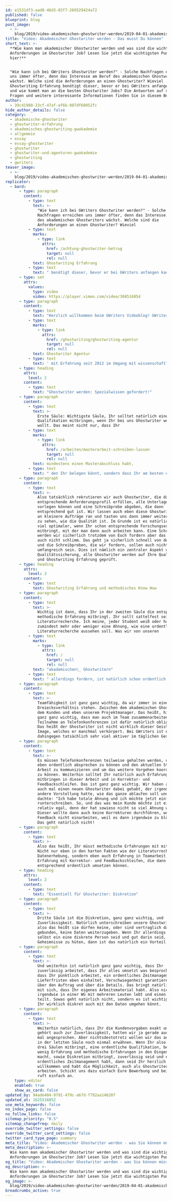 ```yaml
---
id: e1531df3-aad8-46d3-83f7-269529424a72
published: false
blueprint: blog
post_image:
  - >-
    blog/2019/video-akademischen-ghostwriter-werden/2019-04-01-akademischer_ghostwriter_werden-ungeschnitten_ClassicThumbnail.png
title: "Video: Akademischer Ghostwriter werden - Das musst Du können"
short_text: >-
  **Wie kann man akademischer Ghostwriter werden und was sind die wichtigsten
  Anforderungen im Ghostwriter Job? Lesen Sie jetzt die wichtigsten Punkte
  hier!**


  "Wie kann ich bei GWriters Ghostwriter werden?" - Solche Nachfragen erreichen
  uns immer öfter, denn das Interesse am Beruf des akademischen Ghostwriters
  wächst. Welche sind die Anforderungen an einen Ghostwriter? Wieviel
  Ghostwriting Erfahrung benötigt dieser, bevor er bei GWriters anfangen kann
  und wie kommt man an die besten Ghostwriter Jobs? Die Antworten auf diese
  Fragen und weitere interessante Informationen finden Sie in diesem Beitrag...
author:
  - 39c41980-23cf-47af-af6b-087df68052fc
hide_author_details: false
category:
  - akademische-ghostwriter
  - ghostwriter-erfahrung
  - akademisches-ghostwriting-gwakademie
  - allgemein
  - essay
  - essay-ghostwriter
  - ghostwriter
  - ghostwriter-und-agenturen-gwakademie
  - ghostwriting
  - gwriters
teaser_image:
  - >-
    blog/2019/video-akademischen-ghostwriter-werden/2019-04-01-akademischer_ghostwriter_werden-ungeschnitten_ClassicThumbnail.png
replicator:
  - bard:
      - type: paragraph
        content:
          - type: text
            text: >-
              "Wie kann ich bei GWriters Ghostwriter werden?" - Solche
              Nachfragen erreichen uns immer öfter, denn das Interesse am Beruf
              des akademischen Ghostwriters wächst. Welche sind die
              Anforderungen an einen Ghostwriter? Wieviel
          - type: text
            marks:
              - type: link
                attrs:
                  href: /achtung-ghostwriter-betrug
                  target: null
                  rel: null
            text: Ghostwriting Erfahrung
          - type: text
            text: " benötigt dieser, bevor er bei GWriters anfangen kann und wie kommt man an die besten Ghostwriter Jobs? Die Antworten auf diese Fragen und weitere interessante Informationen finden Sie in diesem Beitrag."
      - type: set
        attrs:
          values:
            type: video
            video: https://player.vimeo.com/video/368516854
      - type: paragraph
        content:
          - type: text
            text: "Herzlich willkommen beim GWriters Videoblog! GWriters ist eine "
          - type: text
            marks:
              - type: link
                attrs:
                  href: /ghostwriting/ghostwriting-agentur
                  target: null
                  rel: null
            text: Ghostwriter Agentur
          - type: text
            text: ' mit Erfahrung seit 2012 im Umgang mit wissenschaftlichen Texten. Unser heutiges Thema trägt den Titel "Akademischer Ghostwriter werden". Wir bekommen nämlich häufig die Frage: "Was muss ich denn überhaupt machen, um bei die GWriters Ghostwriter zu werden?". Oder: "Was muss ich denn dafür überhaupt können?". Dafür schauen wir uns mal die drei Säulen, die bei uns eine wichtige Rolle spielen, an. Das ist einmal die Qualifikation, dann die Erfahrung oder die methodische Erfahrung und natürlich die Zuverlässigkeit. Und die Diskretion im Umgang mit den Aufträgen.'
      - type: heading
        attrs:
          level: 2
        content:
          - type: text
            text: "Ghostwriter werden: Spezialwissen gefordert!"
      - type: paragraph
        content:
          - type: text
            text: >-
              Erste Säule: Wichtigste Säule, Ihr solltet natürlich eine hohe
              Qualifikation mitbringen, wenn Ihr bei uns Ghostwriter werden
              wollt. Das meint nicht nur, dass Ihr
          - type: text
            marks:
              - type: link
                attrs:
                  href: /arbeiten/masterarbeit-schreiben-lassen
                  target: null
                  rel: null
            text: mindestens einen Masterabschluss habt,
          - type: text
            text: " den Ihr belegen könnt, sondern dass Ihr am besten eben auch auf ein Kerngebiet spezialisiert seid. Ihr solltet schon Forschungserfahrungen mitbringen, das ist natürlich optimal, jedoch nicht immer nötig."
      - type: paragraph
        content:
          - type: text
            text: >-
              Also tatsächlich rekrutieren wir auch Ghostwriter, die das
              entsprechende Anforderungsprofil erfüllen, alle Unterlagen
              vorlegen können und eine Schreibprobe abgeben, die dann
              entsprechend gut ist. Wir lassen auch eben diese Ghostwriter dann
              an kleinere Aufträge ran und tasten uns dann immer weiter vor um
              zu sehen, wie die Qualität ist. Im Grunde ist es natürlich sehr
              viel optimaler, wenn Ihr schon entsprechende Forschungserfahrung
              mitbringt, mit der man dann auch arbeiten kann. Eine Schreibprobe
              werden wir sicherlich trotzdem von Euch fordern aber das ist ja
              auch nicht schlimm. Das geht ja sicherlich schnell von der Hand
              und die Schreibproben, die wir fordern, sollen auch nicht zu
              umfangreich sein. Dies ist nämlich ein zentraler Aspekt unserer
              Qualitätssicherung, alle Ghostwriter werden auf Ihre Qualifikation
              und Ghostwriting Erfahrung geprüft.
      - type: heading
        attrs:
          level: 2
        content:
          - type: text
            text: Ghostwriting Erfahrung und methodisches Know How
      - type: paragraph
        content:
          - type: text
            text: >-
              Wichtig ist dann, dass Ihr in der zweiten Säule die entsprechende
              methodische Erfahrung mitbringt. Ihr sollt sattelfest sein in der
              Literaturrecherche. Ich meine, jeder Student weiß oder hat
              zumindest mehr oder weniger eine Ahnung, wie eine ordentliche
              Literaturrecherche aussehen soll. Was wir von unseren
          - type: text
            marks:
              - type: link
                attrs:
                  href: /
                  target: null
                  rel: null
            text: "akademischen\_ Ghostwritern"
          - type: text
            text: " allerdings fordern, ist natürlich schon ordentlich Erfahrung darin, sodass die Literaturrecherche auch nicht zu lange Zeit in Anspruch nimmt, da wir die meisten Aufträge relativ eng takten müssen. Weiterhin eben Erfahrung in der Datensammlung oder auch Datenerhebung, je nachdem um welches Thema es geht und wie sich das realisieren lässt."
      - type: paragraph
        content:
          - type: text
            text: >-
              Teamfähigkeit ist ganz ganz wichtig, da wir immer in einem
              Dreiecksverhältnis stehen. Zwischen dem akademischen Ghostwriter,
              dem Kunden und eben unserem Projektmanager. Das heißt, hier ist es
              ganz ganz wichtig, dass man auch im Team zusammenarbeiten kann.
              Teilnahme an Telefonkonferenzen ist dafür natürlich obligatorisch.
              Das heißt der Ghostwriter ist nicht wirklich dieser Geist, dieses
              Image, welches er manchmal verkörpert. Bei GWriters ist er
              dahingegen tatsächlich sehr viel aktiver im täglichen Geschäft.
      - type: paragraph
        content:
          - type: text
            text: >-
              Es müssen Telefonkonferenzen teilweise gehalten werden, um sich
              eben ordentlich absprechen zu können und den aktuellen Stand der
              Arbeit zu kommunizieren und um das weitere Vorgehen koordinieren
              zu können. Weiterhin solltet Ihr natürlich auch Erfahrungen
              mitbringen in dieser Arbeit und in Korrektur- und
              Feedbackschleifen. Das ist ganz ganz wichtig. Wir haben ab und an
              auch mal einen neuen Ghostwriter dabei gehabt, der irgendwie eine
              andere Vorstellung hatte, wie das ganze ablaufen soll und er
              dachte: "Ich habe totale Ahnung und ich möchte jetzt einfach
              runterschreiben. So, und das was mein Kunde möchte ist eigentlich
              relativ egal, denn der hat sowieso nicht so viel Ahnung wie ich".
              Dieser wollte dann auch keine Korrekturen durchführen, wollte
              Feedback nicht einarbeiten, weil es dann irgendwie zu blöd war.
              Das geht natürlich nicht!
      - type: paragraph
        content:
          - type: text
            text: >-
              Also das heißt, Ihr müsst methodische Erfahrungen mit mitbringen.
              Nicht nur eben in den harten Fakten wie der Literaturrecherche und
              Datenerhebung, sondern eben auch Erfahrung in Teamarbeit,
              Erfahrung mit Korrektur- und Feedbackschleifen, die dann auch
              entsprechend ordentlich umsetzen können.
      - type: heading
        attrs:
          level: 2
        content:
          - type: text
            text: "Essentiell für Ghostwriter: Diskretion"
      - type: paragraph
        content:
          - type: text
            text: >-
              Dritte Säule ist die Diskretion, ganz ganz wichtig, und
              Zuverlässigkeit. Natürlich unterschreiben unsere Ghostwriter NDAs,
              also das heißt sie dürfen keine, oder sind vertraglich daran
              gebunden, keine Daten weiterzugeben. Wenn Ihr allerdings schon
              selbst ein eine diskrete Person seid und gut darin seid, Daten und
              Geheimnisse zu hüten, dann ist das natürlich ein Vorteil.
      - type: paragraph
        content:
          - type: text
            text: >-
              Und weiterhin ist natürlich ganz ganz wichtig, dass Ihr
              zuverlässig arbeitet, dass Ihr alles umsetzt was besprochen wird,
              dass Ihr pünktlich arbeitet, ein ordentliches Zeitmanagement habt,
              Lieferfristen eben einhaltet, Verschwiegenheit garantieren könnte
              über den Auftrag und über die Details. Das bringt natürlich auch
              mit sich, dass Ihr eigenes Arbeitsmaterial habt. Also nicht jetzt
              irgendwie in einer WG mit mehreren Leuten lebt und einen Rechner
              teilt. Sowas geht natürlich nicht, sondern es ist wichtig, dass
              Ihr wirklich diskret auch mit den Daten umgehen könnt.
      - type: paragraph
        content:
          - type: text
            text: >-
              Weiterhin natürlich, dass Ihr die Kundenvorgaben exakt umsetzt,
              gehört auch zur Zuverlässigkeit, hatten wir ja gerade auch schon
              mal angesprochen. Aber nichtsdestotrotz wollen wir das auch hier
              in der letzten Säule noch einmal erwähnen. Wenn Ihr also diese
              drei Säulen mitbringt, eine ordentliche Qualifikation, bereits ein
              wenig Erfahrung und methodische Erfahrungen in den Dingen, die Ihr
              macht, sowie Diskretion mitbringt, zuverlässig seid und ein
              ordentliches Zeitmanagement habt, dann seid Ihr herzlich
              willkommen und habt die Möglichkeit, auch als Ghostwriter zu
              arbeiten. Schickt uns dazu einfach Eure Bewerbung und bei Fragen,
              ruft einfach an.
    type: editor
    enabled: true
    show_as_card: false
updated_by: 94ade404-9791-479c-a67d-f792aa146207
updated_at: 1625516052
use_meta_keywords: false
no_index_page: false
no_follow_links: false
sitemap_priority: "0.5"
sitemap_changefreq: daily
override_twitter_settings: false
override_twitter_card_settings: false
twitter_card_type_page: summary
meta_title: "Video: Akademischer Ghostwriter werden - was Sie können müssen!"
meta_description: >-
  Wie kann man akademischer Ghostwriter werden und was sind die wichtigsten
  Anforderungen im Ghostwriter Job? Lesen Sie jetzt die wichtigsten Punkte hier!
og_title: "Video: Akademischer Ghostwriter werden - was Sie können müssen!"
og_description: >-
  Wie kann man akademischer Ghostwriter werden und was sind die wichtigsten
  Anforderungen im Ghostwriter Job? Lesen Sie jetzt die wichtigsten Punkte hier!
og_image: >-
  blog/2019/video-akademischen-ghostwriter-werden/2019-04-01-akademischer_ghostwriter_werden-ungeschnitten_ClassicThumbnail.png
breadcrumbs_active: true
---
```


